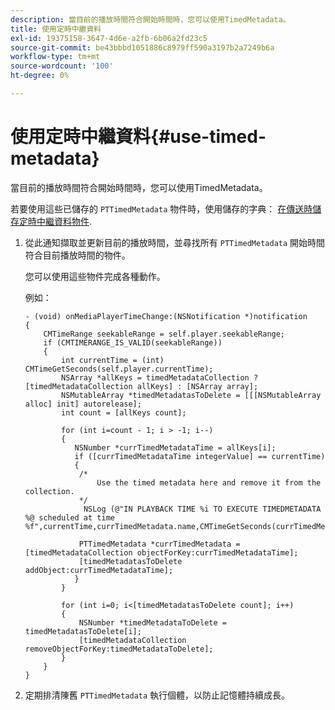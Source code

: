 ```yaml
---
description: 當目前的播放時間符合開始時間時，您可以使用TimedMetadata。
title: 使用定時中繼資料
exl-id: 19375158-3647-4d6e-a2fb-6b06a2fd23c5
source-git-commit: be43bbbd1051886c8979ff590a3197b2a7249b6a
workflow-type: tm+mt
source-wordcount: '100'
ht-degree: 0%

---
```


# 使用定時中繼資料{#use-timed-metadata}

當目前的播放時間符合開始時間時，您可以使用TimedMetadata。

若要使用這些已儲存的 `PTTimedMetadata` 物件時，使用儲存的字典： [在傳送時儲存定時中繼資料物件](../../../tvsdk-1.4-for-ios/ad-insertion/c-psdk-ios-1.4-custom-tags-configure/t-psdk-ios-1.4-timed-metadata-store.md).

1. 從此通知擷取並更新目前的播放時間，並尋找所有 `PTTimedMetadata` 開始時間符合目前播放時間的物件。

   您可以使用這些物件完成各種動作。

   例如：

   ```
   - (void) onMediaPlayerTimeChange:(NSNotification *)notification 
   { 
       CMTimeRange seekableRange = self.player.seekableRange; 
       if (CMTIMERANGE_IS_VALID(seekableRange)) 
       { 
           int currentTime = (int) CMTimeGetSeconds(self.player.currentTime); 
           NSArray *allKeys = timedMetadataCollection ? [timedMetadataCollection allKeys] : [NSArray array]; 
           NSMutableArray *timedMetadatasToDelete = [[[NSMutableArray alloc] init] autorelease]; 
           int count = [allKeys count]; 
   
           for (int i=count - 1; i > -1; i--) 
           { 
              NSNumber *currTimedMetadataTime = allKeys[i]; 
              if ([currTimedMetadataTime integerValue] == currentTime) 
              { 
               /* 
                   Use the timed metadata here and remove it from the collection. 
               */ 
                NSLog (@"IN PLAYBACK TIME %i TO EXECUTE TIMEDMETADATA %@ scheduled at time %f",currentTime,currTimedMetadata.name,CMTimeGetSeconds(currTimedMetadata.time)); 
   
               PTTimedMetadata *currTimedMetadata = [timedMetadataCollection objectForKey:currTimedMetadataTime]; 
               [timedMetadatasToDelete addObject:currTimedMetadataTime]; 
              } 
           } 
   
           for (int i=0; i<[timedMetadatasToDelete count]; i++) 
           { 
               NSNumber *timedMetadataToDelete = timedMetadatasToDelete[i]; 
               [timedMetadataCollection removeObjectForKey:timedMetadataToDelete]; 
           } 
       } 
   }
   ```

1. 定期排清陳舊 `PTTimedMetadata` 執行個體，以防止記憶體持續成長。
